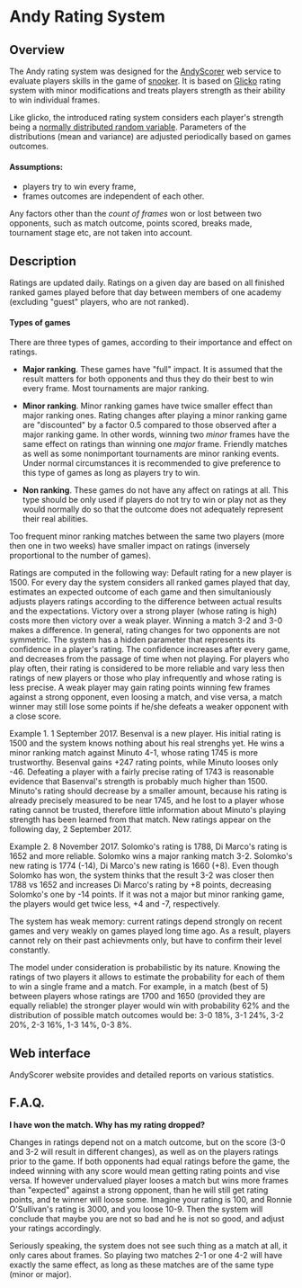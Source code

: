 # Andy Rating System

## Overview

The Andy rating system was designed for the [AndyScorer](http://snooker.andyscorer.org) web service to evaluate players skills in the game of [snooker](en.wikipedia.org/wiki/Snooker). It is based on [Glicko](http://www.glicko.net/glicko.html) rating system with minor modifications and treats players strength as their ability to win individual frames.

Like glicko, the introduced rating system considers each player's strength being a [normally distributed random variable](en.wikipedia.org/wiki/Normal_distribution). Parameters of the distributions (mean and variance) are adjusted periodically based on games outcomes.

#### Assumptions:
* players try to win every frame,
* frames outcomes are independent of each other.

Any factors other than the *count of frames* won or lost between two opponents, such as match outcome, points scored, breaks made, tournament stage etc, are not taken into account.

## Description

Ratings are updated daily. Ratings on a given day are based on all finished ranked games played before that day between members of one academy (excluding "guest" players, who are not ranked).

#### Types of games

There are three types of games, according to their importance and effect on ratings.

* **Major ranking**. These games have "full" impact. It is assumed that the result matters for both opponents and thus they do their best to win every frame. Most tournaments are major ranking.

* **Minor ranking**. Minor ranking games have twice smaller effect than major ranking ones. Rating changes after playing a minor ranking game are "discounted" by a factor 0.5 compared to those observed after a major ranking game. In other words, winning two *minor* frames have the same effect on ratings than winning one *major* frame.
Friendly matches as well as some nonimportant tournaments are minor ranking events. Under normal circumstances it is recommended to give preference to this type of games as long as players try to win.

* **Non ranking**. These games do not have any affect on ratings at all. This type should be only used if players do not try to win or play not as they would normally do so that the outcome does not adequately represent their real abilities.

Too frequent minor ranking matches between the same two players (more then one in two weeks) have smaller impact on ratings (inversely proportional to the number of games).

Ratings are computed in the following way:
Default rating for a new player is 1500.
For every day the system considers all ranked games played that day, estimates an expected outcome of each game and then simultaniously adjusts players ratings according to the difference between actual results and the expectations. Victory over a strong player (whose rating is high) costs more then victory over a weak player. Winning a match 3-2 and 3-0 makes a difference.
In general, rating changes for two opponents are not symmetric. The system has a hidden parameter that represents its confidence in a player's rating. The confidence increases after every game, and decreases from the passage of time when not playing. For players who play often, their rating is considered to be more reliable and vary less then ratings of new players or those who play infrequently and whose rating is less precise.
A weak player may gain rating points winning few frames against a strong opponent, even loosing a match, and vise versa, a match winner may still lose some points if he/she defeats a weaker opponent with a close score.

Example 1. 1 September 2017. Besenval is a new player. His initial rating is 1500 and the system knows nothing about his real strenghs yet. He wins a minor ranking match against Minuto 4-1, whose rating 1745 is more trustworthy. Besenval gains +247 rating points, while Minuto looses only -46. Defeating a player with a fairly precise rating of 1743 is reasonable evidence that Basenval's strength is probably much higher than 1500. Minuto's rating should decrease by a smaller amount, because his rating is already precisely measured to be near 1745, and he lost to a player whose rating cannot be trusted, therefore little information about Minuto's playing strength has been learned from that match. New ratings appear on the following day, 2 September 2017.

Example 2. 8 November 2017. Solomko's rating is 1788, Di Marco's rating is 1652 and more reliable. Solomko wins a major ranking match 3-2. Solomko's new rating is 1774 (-14), Di Marco's new rating is 1660 (+8). Even though Solomko has won, the system thinks that the result 3-2 was closer then 1788 vs 1652 and increases Di Marco's rating by +8 points, decreasing Solomko's one by -14 points. If it was not a major but minor ranking game, the players would get twice less, +4 and -7, respectively.


The system has weak memory: current ratings depend strongly on recent games and very weakly on games played long time ago. As a result, players cannot rely on their past achievments only, but have to confirm their level constantly.

The model under consideration is probabilistic by its nature. Knowing the ratings of two players it allows to estimate the probability for each of them to win a single frame and a match. For example, in a match (best of 5) between players whose ratings are 1700 and 1650 (provided they are equally reliable) the stronger player would win with probability 62% and the distribution of possible match outcomes would be: 3-0 18%, 3-1 24%, 3-2 20%, 2-3 16%, 1-3 14%, 0-3 8%.


## Web interface

AndyScorer website provides and detailed reports on various statistics.


## F.A.Q.

**I have won the match. Why has my rating dropped?**

Changes in ratings depend not on a match outcome, but on the score (3-0 and 3-2 will result in different changes), as well as on the players ratings prior to the game. If both opponents had equal ratings before the game, the indeed winning with any score would mean getting rating points and vise versa. If however undervalued player looses a match but wins more frames than "expected" against a strong opponent, than he will still get rating points, and te winner will loose some.
Imagine your rating is 100, and Ronnie O'Sullivan's rating is 3000, and you loose 10-9. Then the system will conclude that maybe you are not so bad and he is not so good, and adjust your ratings accordingly.

Seriously speaking, the system does not see such thing as a match at all, it only cares about frames. So playing two matches 2-1 or one 4-2 will have exactly the same effect, as long as these matches are of the same type (minor or major).
